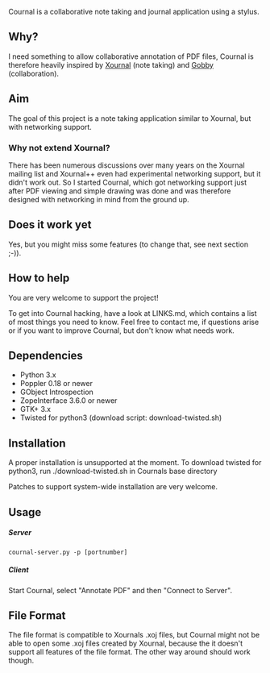 Cournal is a collaborative note taking and journal application using a stylus.

## Why? ##

I need something to allow collaborative annotation of PDF files, Cournal is
therefore heavily inspired by [Xournal](http://xournal.sf.net/) (note taking)
and [Gobby](http://gobby.0x539.de/) (collaboration).

## Aim ##

The goal of this project is a note taking application similar
to Xournal, but with networking support.

### Why not extend Xournal? ###

There has been numerous discussions over many years on the Xournal mailing list
and Xournal++ even had experimental networking support, but it didn't work out.
So I started Cournal, which got networking support just after PDF viewing and
simple drawing was done and was therefore designed with
networking in mind from the ground up.

## Does it work yet ##

Yes, but you might miss some features (to change that, see next section ;-)). 

## How to help ##

You are very welcome to support the project!

To get into Cournal hacking, have a look at LINKS.md, which contains a list of
most things you need to know.
Feel free to contact me, if questions arise or if you want to improve Cournal,
but don't know what needs work.

## Dependencies ##

 * Python 3.x
 * Poppler 0.18 or newer
 * GObject Introspection
 * ZopeInterface 3.6.0 or newer
 * GTK+ 3.x
 * Twisted for python3 (download script: download-twisted.sh)

## Installation ##

A proper installation is unsupported at the moment. To download twisted for
python3, run
    ./download-twisted.sh
in Cournals base directory

Patches to support system-wide installation are very welcome.

## Usage ##

##### Server ######

    cournal-server.py -p [portnumber]

##### Client ######
    
Start Cournal, select "Annotate PDF" and then "Connect to Server".

## File Format ##

The file format is compatible to Xournals .xoj files, but Cournal might not be
able to open some .xoj files created by Xournal, because the it doesn't support
all features of the file format. The other way around should work though.

